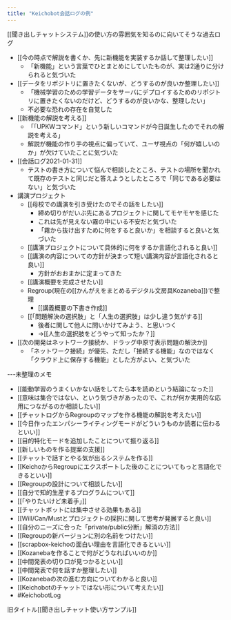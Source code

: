 ```yaml
---
title: "Keichobot会話ログの例"
---
```


[[聞き出しチャットシステム]]の使い方の雰囲気を知るのに向いてそうな過去ログ

- [[今の時点で解説を書くか、先に新機能を実装するか話して整理したい]]
    - 「新機能」という言葉でひとまとめにしていたものが、実は2通りに分けられると気づいた
- [[データをリポジトリに置きたくないが、どうするのが良いか整理したい]]
    - 「機械学習のための学習データをサーバにデプロイするためのリポジトリに置きたくないのだけど、どうするのが良いかな、整理したい」
    - 不必要な恐れの存在を自覚した
- [[新機能の解説を考える]]
    - 「「UPKWコマンド」という新しいコマンドが今日誕生したのでそれの解説を考える」
    - 解説が機能の作り手の視点に偏っていて、ユーザ視点の「何が嬉しいのか」が欠けていたことに気づいた
- [[会話ログ2021-01-31]]
    - テストの書き方について悩んで相談したところ、テストの場所を聞かれて既存のテストと同じだと答えようとしたところで「同じである必要はない」と気づいた
- 講演プロジェクト
    - [[母校での講演を引き受けたのでその話をしたい]]
        - 締め切りがだいぶ先にあるプロジェクトに関してモヤモヤを感じた
        - これは先が見えない霧の中にいる不安だと気づいた
        - 「霧から抜け出すために何をすると良いか」を相談すると良いと気づいた
    - [[講演プロジェクトについて具体的に何をするか言語化されると良い]]
    - [[講演の内容についての方針が決まって短い講演内容が言語化されると良い]]
        - 方針がおおまかに定まってきた
    - [[講演概要を完成させたい]]
    - Regroup(現在の[[かんがえをまとめるデジタル文房具Kozaneba]])で整理
        - [[講義概要の下書き作成]]
    - [[「問題解決の選択肢」と「人生の選択肢」は少し違う気がする]]
        - 後者に関して他人に問いかけてみよう、と思いつく
        - →[[人生の選択肢をどうやって知ったか？]]
- [[次の開発はネットワーク接続か、ドラッグ中原寸表示問題の解決か]]
    - 「ネットワーク接続」が優先、ただし「接続する機能」なのではなく「クラウド上に保存する機能」とした方がよい、と気づいた


---未整理のメモ

- [[能動学習のうまくいかない話をしてたら本を読めという結論になった]]
- [[意味は集合ではない、という気づきがあったので、これが何か実用的な応用につながるのか相談したい]]
- [[チャットログからRegroupのマップを作る機能の解説を考えたい]]
- [[今日作ったエンパシーライティングモードがどういうものか読者に伝わるといい]]
- [[目的特化モードを追加したことについて振り返る]]
- [[新しいものを作る提案の支援]]
- [[チャットで話すとやる気が出るシステムを作る]]
- [[KeichoからRegroupにエクスポートした後のことについてもっと言語化できるといい]]
- [[Regroupの設計について相談したい]]
- [[自分で知的生産するプログラムについて]]
- [[「やりたいけど未着手」]]
- [[チャットボットには集中させる効果もある]]
- [[Will/Can/Mustとプロジェクトの採択に関して思考が発展すると良い]]
- [[自分のニーズに合った「private/public分断」解消の方法]]
- [[Regroupの新バージョンに別の名前をつけたい]]
- [[scrapbox-keichoの面白い理由を言語化できるといい]]
- [[Kozanebaを作ることで何がどうなればいいのか]]
- [[中間発表の切り口が見つかるといい]]
- [[中間発表で何を話すか整理したい]]
- [[Kozanebaの次の進む方向についてわかると良い]]
- [[Keichobotのチャットではない形について考えたい]]
- #KeichobotLog

旧タイトル[[聞き出しチャット使い方サンプル]]
